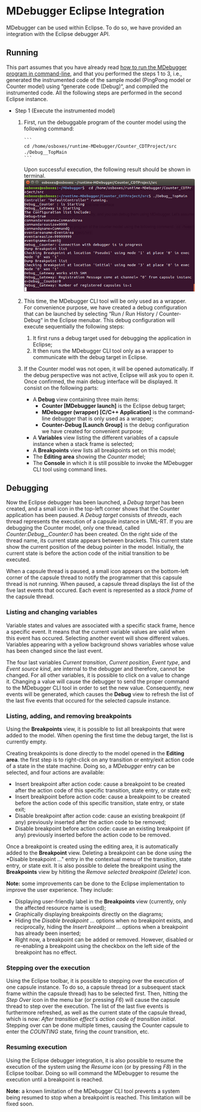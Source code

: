 # MDebugger Eclipse Integration
MDebugger can be used within Eclipse. To do so, we have provided an integration with the Eclipse debugger API.

## Running
This part assumes that you have already read [how to run the MDebugger program in command-line](https://github.com/moji1/MDebugger), and that you performed the steps 1 to 3, i.e., generated the instrumented code of the sample model (PingPong model or Counter model) using “generate code (Debug)“, and compiled the instrumented code. All the following steps are performed in the second Eclipse instance.

- Step 1 (Execute the instrumented model)
  1. First, run the debuggable program of the counter model using the following command:
    
         ```
         cd /home/osboxes/runtime-MDebugger/Counter_CDTProject/src
         ./Debug__TopMain
         ```
     Upon successful execution, the following result should be shown in terminal.  
            ![alt text](../screenshots/run-debuggable.png)
            
  2. This time, the MDebugger CLI tool will be only used as a wrapper. For convenience purpose, we have created a debug configuration that can be launched by selecting “Run / Run History / Counter-Debug“ in the Eclipse menubar. This debug configuration will execute sequentially the following steps:
      1. It first runs a debug target used for debugging the application in Eclipse;
      2. It then runs the MDebugger CLI tool only as a wrapper to communicate with the debug target in Eclipse.
      
  3. If the Counter model was not open, it will be opened automatically. If the debug perspective was not active, Eclipse will ask you to open it. Once confirmed, the main debug interface will be displayed. It consist on the following parts:
  
      * A **Debug** view containing three main items: 
        * **Counter [MDebugger launch]** is the Eclipse debug target;
        * **MDebugger (wrapper) [C/C++ Application]** is the command-line debugger that is only used as a wrapper;
        * **Counter-Debug [Launch Group]** is the debug configuration we have created for convenient purpose;
      * A **Variables** view listing the different variables of a capsule instance when a stack frame is selected;
      * A **Breakpoints** view lists all breakpoints set on this model;
      * The **Editing area** showing the *Counter* model;
      * The **Console** in which it is still possible to invoke the MDebugger CLI tool using command lines. 
      
## Debugging

Now the Eclipse debugger has been launched, a *Debug target* has been created, and a small icon in the top-left corner shows that the Counter application has been paused. A *Debug target* consists of *threads*, each thread represents the execution of a capsule instance in UML-RT. If you are debugging the Counter model, only one thread, called *Counter:Debug\_\_Counter:0* has been created. On the right side of the thread name, its current state appears between brackets. This current state show the current position of the debug pointer in the model. Initially, the current state is before the action code of the initial transition to be executed.

When a capsule thread is paused, a small icon appears on the bottom-left corner of the capsule thread to notify the programmer that this capsule thread is not running. When paused, a capsule thread displays the list of the five last events that occured. Each event is represented as a *stack frame* of the capsule thread. 

### Listing and changing variables

Variable states and values are associated with a specific stack frame, hence a specific event. It means that the current variable values are valid when this event has occured. Selecting another event will show different values. Variables appearing with a yellow background shows variables whose value has been changed since the last event.

The four last variables *Current transition*, *Current position*, *Event type*, and *Event source kind*, are internal to the debugger and therefore, cannot be changed. For all other variables, it is possible to click on a value to change it. Changing a value will cause the debugger to send the proper command to the MDebugger CLI tool in order to set the new value. Consequently, new events will be generated, which causes the **Debug** view to refresh the list of the last five events that occured for the selected capsule instance.

### Listing, adding, and removing breakpoints

Using the **Breakpoints** view, it is possible to list all breakpoints that were added to the model. When opening the first time the debug target, the list is currently empty.

Creating breakpoints is done directly to the model opened in the **Editing area**. the first step is to right-click on any transition or entry/exit action code of a state in the state machine. Doing so, a *MDebugger* entry can be selected, and four actions are available:
- Insert breakpoint after action code: cause a breakpoint to be created after the action code of this specific transition, state entry, or state exit;
- Insert breakpoint before action code: cause a breakpoint to be created before the action code of this specific transition, state entry, or state exit;
- Disable breakpoint after action code: cause an existing breakpoint (if any) previously inserted after the action code to be removed;
- Disable breakpoint before action code: cause an existing breakpoint (if any) previously inserted before the action code to be removed.

Once a breakpoint is created using the editing area, it is automatically added to the **Breakpoint** view. Deleting a breakpoint can be done using the *Disable breakpoint ..." entry in the contextual menu of the transition, state entry, or state exit. It is also possible to delete the breakpoint using the **Breakpoints** view by hititing the *Remove selected breakpoint (Delete)* icon.


**Note:** some improvements can be done to the Eclipse implementation to improve the user experience. They include:
- Displaying user-friendly label in the **Breakpoints** view (currently, only the affected resource name is used);
- Graphically displaying breakpoints directly on the diagrams;
- Hiding the *Disable breakpoint ...* options when no breakpoint exists, and reciprocally, hiding the *Insert breakpoint ...* options when a breakpoint has already been inserted;
- Right now, a breakpoint can be added or removed. However, disabled or re-enabling a breakpoint using the checkbox on the left side of the breakpoint has no effect.

### Stepping over the execution

Using the Eclipse toolbar, it is possible to stepping over the execution of one capsule instance. To do so, a capsule thread (or a subsequent stack frame within the capsule thread) has to be selected first. Then, hitting the *Step Over* icon in the menu bar (or pressing *F6*) will cause the capsule thread to step over the execution. The list of the last five events is furthermore refreshed, as well as the current state of the capsule thread, which is now: *After transition effect's action code of transition initial*. Stepping over can be done multiple times, causing the Counter capsule to enter the *COUNTING* state, firing the *count* transition, etc.


### Resuming execution

Using the Eclipse debugger integration, it is also possible to resume the execution of the system using the *Resume* icon (or by pressing *F8*) in the Eclipse toolbar. Doing so will command the MDebugger to resume the execution until a breakpoint is reached.  

**Note:** a known limitation of the MDebugger CLI tool prevents a system being resumed to stop when a breakpoint is reached. This limitation will be fixed soon.
